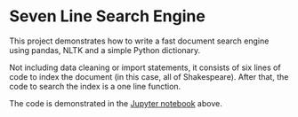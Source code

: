 # Seven Line Search Engine
This project demonstrates how to write a fast document search engine using pandas, NLTK and a simple Python dictionary.

Not including data cleaning or import statements, it consists of six lines of code to index the document (in this case, all of Shakespeare). After that, the code to search the index is a one line function.

The code is demonstrated in the [Jupyter notebook](https://github.com/jeremyadamsfisher/7-line-search-engine/blob/master/Searchspeare.ipynb) above.
